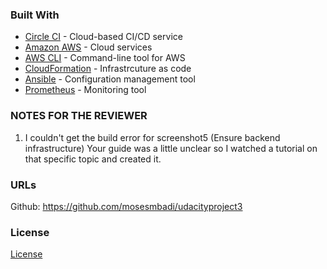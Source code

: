 
### Built With

- [Circle CI](www.circleci.com) - Cloud-based CI/CD service
- [Amazon AWS](https://aws.amazon.com/) - Cloud services
- [AWS CLI](https://aws.amazon.com/cli/) - Command-line tool for AWS
- [CloudFormation](https://aws.amazon.com/cloudformation/) - Infrastrcuture as code
- [Ansible](https://www.ansible.com/) - Configuration management tool
- [Prometheus](https://prometheus.io/) - Monitoring tool


### NOTES FOR THE REVIEWER
1. I couldn't get the build error for screenshot5 (Ensure backend infrastructure) Your guide was a little unclear so I watched a tutorial on that specific topic and created it.


### URLs
Github: https://github.com/mosesmbadi/udacityproject3


### License
[License](LICENSE.md)
